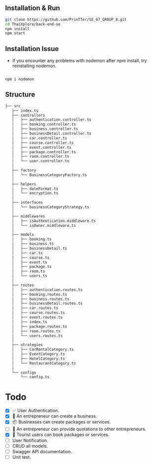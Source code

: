 ## Installation & Run

```bash
git clone https://github.com/PrinTTer/SE_67_GROUP_8.git
cd ThaiXplore/back-end-se
npm install
npm start
```
## Installation Issue

- If you encounter any problems with nodemon after npm install, try reinstalling nodemon.

```bash

npm i nodemon

```

## Structure

```bash
├── src
   ├── index.ts
   ├── controllers         
   │   ├── authentication.controller.ts
   │   ├── booking.controller.ts
   │   ├── business.controller.ts
   │   ├── businessDetail.controller.ts
   │   ├── car.controller.ts
   │   ├── course.controller.ts
   │   ├── event.controller.ts
   │   ├── package.controller.ts
   │   ├── room.controller.ts
   │   └── user.controller.ts
   │
   ├── factory  
   │   └── BusinessCategoryFactory.ts
   │
   ├── helpers
   │   ├── dateFormat.ts   
   │   └── encryption.ts
   │
   ├── interfaces       
   │   └── businessCategoryStrategy.ts
   │
   ├── middlewares
   │   ├── isAuthentication.middleware.ts    
   │   └── isOwner.middleware.ts
   │
   ├── models
   │   ├── booking.ts
   │   ├── business.ts
   │   ├── businessDetail.ts
   │   ├── car.ts
   │   ├── course.ts
   │   ├── event.ts
   │   ├── package.ts
   │   ├── room.ts   
   │   └── users.ts
   │
   ├── routes   
   │   ├── authentication.routes.ts
   │   ├── booking.routes.ts
   │   ├── business.routes.ts
   │   ├── businessDetail.routes.ts
   │   ├── car.routes.ts
   │   ├── course.routes.ts
   │   ├── event.routes.ts
   │   ├── index.ts
   │   ├── package.routes.ts
   │   ├── room.routes.ts    
   │   └── users.routes.ts
   │
   ├── strategies
   │   ├── CarRentalCategory.ts
   │   ├── EventCategory.ts
   │   ├── HotelCategory.ts    
   │   └── RestaurantCategory.ts
   │
   └── configs    
       └── config.ts
```

# Todo
- [x] ✅ User Authentication.
- [x] 🏢 An entrepreneur can create a business.
- [x] 📦 Businesses can create packages or services.
- [ ] 🤝 An entrepreneur can provide quotations to other entrepreneurs.
- [x] 🎫 Tourist users can book packages or services.
- [ ] User Notification.
- [ ] CRUD all models.
- [ ] Swagger API documentation.
- [ ] Unit test.
